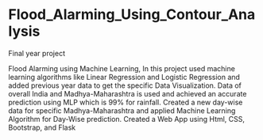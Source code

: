 # Flood_Alarming_Using_Contour_Analysis
Final year project

Flood Alarming using Machine Learning, In this project used machine learning algorithms like Linear Regression and Logistic Regression and added previous year data to get the specific Data Visualization. 
Data of overall India and Madhya-Maharashtra is used and achieved an accurate prediction using MLP which is 99% for rainfall. 
Created a new day-wise data for specific Madhya-Maharashtra and applied Machine Learning Algorithm for Day-Wise prediction. 
Created a Web App using Html, CSS, Bootstrap, and Flask
